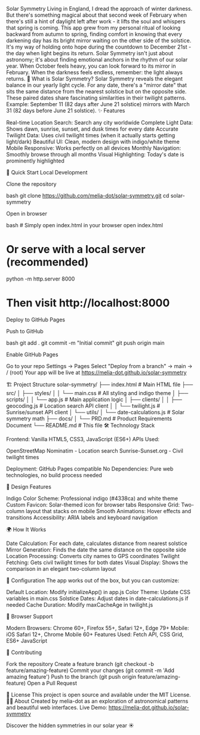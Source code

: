 Solar Symmetry
Living in England, I dread the approach of winter darkness. But there's something magical about that second week of February when there's still a hint of daylight left after work - it lifts the soul and whispers that spring is coming.
This app grew from my personal ritual of looking backward from autumn to spring, finding comfort in knowing that every darkening day has its bright mirror waiting on the other side of the solstice. It's my way of holding onto hope during the countdown to December 21st - the day when light begins its return.
Solar Symmetry isn't just about astronomy; it's about finding emotional anchors in the rhythm of our solar year. When October feels heavy, you can look forward to its mirror in February. When the darkness feels endless, remember: the light always returns.
🌅 What is Solar Symmetry?
Solar Symmetry reveals the elegant balance in our yearly light cycle. For any date, there's a "mirror date" that sits the same distance from the nearest solstice but on the opposite side. These paired dates share fascinating similarities in their twilight patterns.
Example: September 11 (82 days after June 21 solstice) mirrors with March 31 (82 days before June 21 solstice).
✨ Features

Real-time Location Search: Search any city worldwide
Complete Light Data: Shows dawn, sunrise, sunset, and dusk times for every date
Accurate Twilight Data: Uses civil twilight times (when it actually starts getting light/dark)
Beautiful UI: Clean, modern design with indigo/white theme
Mobile Responsive: Works perfectly on all devices
Monthly Navigation: Smoothly browse through all months
Visual Highlighting: Today's date is prominently highlighted

🚀 Quick Start
Local Development

Clone the repository

bash   git clone https://github.com/melia-dot/solar-symmetry.git
   cd solar-symmetry

Open in browser

bash   # Simply open index.html in your browser
   open index.html
   
   # Or serve with a local server (recommended)
   python -m http.server 8000
   # Then visit http://localhost:8000
Deploy to GitHub Pages

Push to GitHub

bash   git add .
   git commit -m "Initial commit"
   git push origin main

Enable GitHub Pages

Go to your repo Settings → Pages
Select "Deploy from a branch" → main → / (root)
Your app will be live at https://melia-dot.github.io/solar-symmetry



🏗️ Project Structure
solar-symmetry/
├── index.html                 # Main HTML file
├── src/
│   ├── styles/
│   │   └── main.css          # All styling and indigo theme
│   ├── scripts/
│   │   └── app.js            # Main application logic
│   ├── clients/
│   │   ├── geocoding.js      # Location search API client
│   │   └── twilight.js       # Sunrise/sunset API client
│   └── utils/
│       └── date-calculations.js  # Solar symmetry math
├── docs/
│   └── PRD.md                # Product Requirements Document
└── README.md                 # This file
🛠️ Technology Stack

Frontend: Vanilla HTML5, CSS3, JavaScript (ES6+)
APIs Used:

OpenStreetMap Nominatim - Location search
Sunrise-Sunset.org - Civil twilight times


Deployment: GitHub Pages compatible
No Dependencies: Pure web technologies, no build process needed

🎨 Design Features

Indigo Color Scheme: Professional indigo (#4338ca) and white theme
Custom Favicon: Solar-themed icon for browser tabs
Responsive Grid: Two-column layout that stacks on mobile
Smooth Animations: Hover effects and transitions
Accessibility: ARIA labels and keyboard navigation

🌍 How It Works

Date Calculation: For each date, calculates distance from nearest solstice
Mirror Generation: Finds the date the same distance on the opposite side
Location Processing: Converts city names to GPS coordinates
Twilight Fetching: Gets civil twilight times for both dates
Visual Display: Shows the comparison in an elegant two-column layout

🔧 Configuration
The app works out of the box, but you can customize:

Default Location: Modify initializeApp() in app.js
Color Theme: Update CSS variables in main.css
Solstice Dates: Adjust dates in date-calculations.js if needed
Cache Duration: Modify maxCacheAge in twilight.js

📱 Browser Support

Modern Browsers: Chrome 60+, Firefox 55+, Safari 12+, Edge 79+
Mobile: iOS Safari 12+, Chrome Mobile 60+
Features Used: Fetch API, CSS Grid, ES6+ JavaScript

🤝 Contributing

Fork the repository
Create a feature branch (git checkout -b feature/amazing-feature)
Commit your changes (git commit -m 'Add amazing feature')
Push to the branch (git push origin feature/amazing-feature)
Open a Pull Request

📄 License
This project is open source and available under the MIT License.
🙋‍♀️ About
Created by melia-dot as an exploration of astronomical patterns and beautiful web interfaces.
Live Demo: https://melia-dot.github.io/solar-symmetry

Discover the hidden symmetries in our solar year ☀️